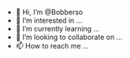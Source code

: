 - 👋 Hi, I’m @Bobberso
- 👀 I’m interested in ...
- 🌱 I’m currently learning ...
- 💞️ I’m looking to collaborate on ...
- 📫 How to reach me ...

<!---
Bobberso/Bobberso is a ✨ special ✨ repository because its `README.md` (this file) appears on your GitHub profile.
You can click the Preview link to take a look at your changes.
--->
